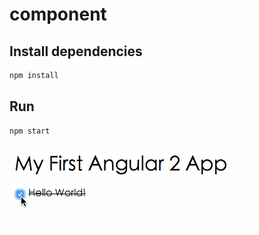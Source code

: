 component
============================

## Install dependencies ##

```bash
npm install
```

## Run ##

```bash
npm start
```

<!-- If you are looking for details, check it here: [component](https://segmentfault.com/a/1190000004930079) -->


![](./docs/preview.gif)
